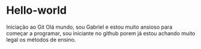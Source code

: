 # Hello-world
Iniciação ao Git
Olá mundo, sou Gabriel e estou muito ansioso para começar a programar,
sou iniciante no github porem já estou achando muito legal os métodos de ensino.

